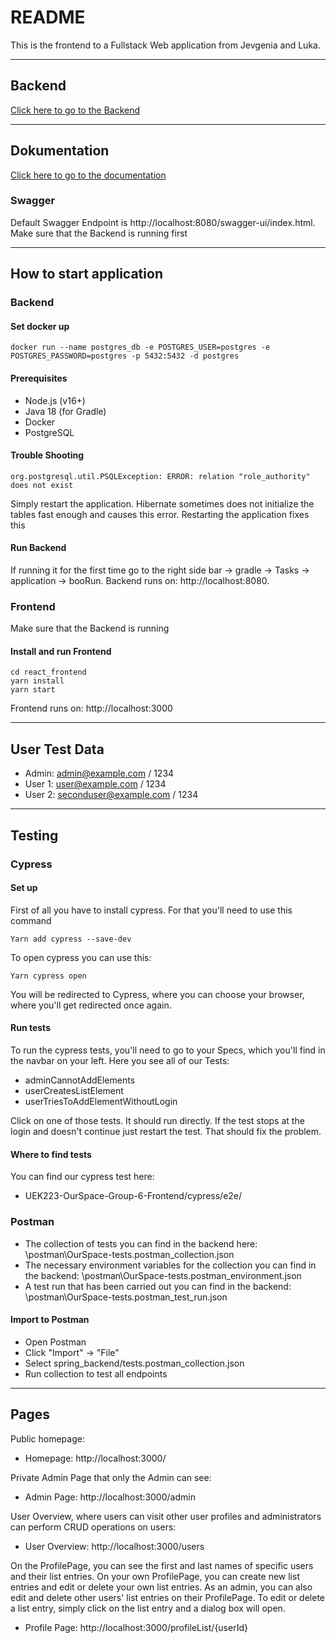  # README #

This is the frontend to a Fullstack Web application from Jevgenia and Luka.



---



## Backend

[Click here to go to the Backend](https://github.com/Luka0731/UEK223-OurSpace-Group-6-Backend)



---



## Dokumentation

[Click here to go to the documentation](https://github.com/Luka0731/UEK223-OurSpace-Group-6-Frontend/blob/main/docs/ourspace-documentation.pdf)

### Swagger
Default Swagger Endpoint is http://localhost:8080/swagger-ui/index.html. Make sure that the Backend is running first



---



## How to start application

### Backend
#### Set docker up
```
docker run --name postgres_db -e POSTGRES_USER=postgres -e POSTGRES_PASSWORD=postgres -p 5432:5432 -d postgres
```
#### Prerequisites
- Node.js (v16+)
- Java 18 (for Gradle)
- Docker
- PostgreSQL
#### Trouble Shooting
```
org.postgresql.util.PSQLException: ERROR: relation "role_authority" does not exist
```
Simply restart the application. Hibernate sometimes does not initialize the tables fast enough and causes this error. Restarting the application fixes this
#### Run Backend
If running it for the first time go to the right side bar -> gradle -> Tasks -> application -> booRun.
Backend runs on: http://localhost:8080. 

### Frontend
Make sure that the Backend is running
#### Install and run Frontend
```
cd react_frontend
yarn install
yarn start
```
Frontend runs on: http://localhost:3000



---



## User Test Data
* Admin: admin@example.com / 1234
* User 1: user@example.com / 1234
* User 2: seconduser@example.com / 1234



---



## Testing

### Cypress
#### Set up
First of all you have to install cypress. For that you'll need to use this command 
```
Yarn add cypress --save-dev
```
To open cypress you can use this:
```
Yarn cypress open
```
You will be redirected to Cypress, where you can choose your browser, where you'll get redirected once again.
#### Run tests
To run the cypress tests, you'll need to go to your Specs, which you'll find in the navbar on your left. Here you see all of our Tests:
- adminCannotAddElements
- userCreatesListElement
- userTriesToAddElementWithoutLogin

Click on one of those tests. It should run directly. If the test stops at the login and doesn't continue just restart the test. That should fix the problem.
#### Where to find tests
You can find our cypress test here:
- UEK223-OurSpace-Group-6-Frontend/cypress/e2e/

### Postman
* The collection of tests you can find in the backend here: \postman\OurSpace-tests.postman_collection.json
* The necessary environment variables for the collection you can find in the backend: \postman\OurSpace-tests.postman_environment.json
* A test run that has been carried out you can find in the backend: \postman\OurSpace-tests.postman_test_run.json

#### Import to Postman
- Open Postman
- Click "Import" → "File"
- Select spring_backend/tests.postman_collection.json
- Run collection to test all endpoints



---



## Pages

Public homepage:
- Homepage: http://localhost:3000/

Private Admin Page that only the Admin can see:
- Admin Page: http://localhost:3000/admin
 
User Overview, where users can visit other user profiles and administrators can perform CRUD operations on users:
- User Overview: http://localhost:3000/users
 
On the ProfilePage, you can see the first and last names of specific users and their list entries. On your own ProfilePage, you can create new list entries and edit or delete your own list entries. As an admin, you can also edit and delete other users' list entries on their ProfilePage. To edit or delete a list entry, simply click on the list entry and a dialog box will open.
- Profile Page: http://localhost:3000/profileList/{userId}

